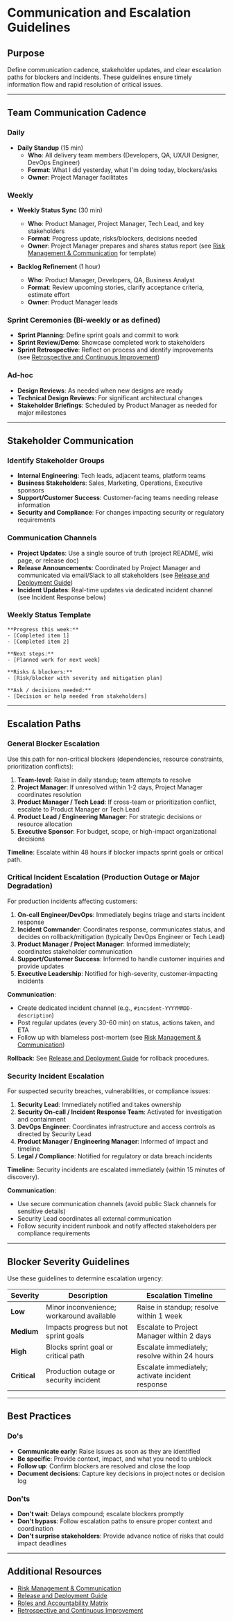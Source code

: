 # Communication and Escalation Guidelines

## Purpose
Define communication cadence, stakeholder updates, and clear escalation paths for blockers and incidents. These guidelines ensure timely information flow and rapid resolution of critical issues.

---

## Team Communication Cadence

### Daily
- **Daily Standup** (15 min)
  - **Who**: All delivery team members (Developers, QA, UX/UI Designer, DevOps Engineer)
  - **Format**: What I did yesterday, what I'm doing today, blockers/asks
  - **Owner**: Project Manager facilitates

### Weekly
- **Weekly Status Sync** (30 min)
  - **Who**: Product Manager, Project Manager, Tech Lead, and key stakeholders
  - **Format**: Progress update, risks/blockers, decisions needed
  - **Owner**: Project Manager prepares and shares status report (see [Risk Management & Communication](../octoacme-risks-and-communication.md) for template)

- **Backlog Refinement** (1 hour)
  - **Who**: Product Manager, Developers, QA, Business Analyst
  - **Format**: Review upcoming stories, clarify acceptance criteria, estimate effort
  - **Owner**: Product Manager leads

### Sprint Ceremonies (Bi-weekly or as defined)
- **Sprint Planning**: Define sprint goals and commit to work
- **Sprint Review/Demo**: Showcase completed work to stakeholders
- **Sprint Retrospective**: Reflect on process and identify improvements (see [Retrospective and Continuous Improvement](../octoacme-retrospective-and-continuous-improvement.md))

### Ad-hoc
- **Design Reviews**: As needed when new designs are ready
- **Technical Design Reviews**: For significant architectural changes
- **Stakeholder Briefings**: Scheduled by Product Manager as needed for major milestones

---

## Stakeholder Communication

### Identify Stakeholder Groups
- **Internal Engineering**: Tech leads, adjacent teams, platform teams
- **Business Stakeholders**: Sales, Marketing, Operations, Executive sponsors
- **Support/Customer Success**: Customer-facing teams needing release information
- **Security and Compliance**: For changes impacting security or regulatory requirements

### Communication Channels
- **Project Updates**: Use a single source of truth (project README, wiki page, or release doc)
- **Release Announcements**: Coordinated by Project Manager and communicated via email/Slack to all stakeholders (see [Release and Deployment Guide](../octoacme-release-and-deployment.md))
- **Incident Updates**: Real-time updates via dedicated incident channel (see Incident Response below)

### Weekly Status Template
```
**Progress this week:**
- [Completed item 1]
- [Completed item 2]

**Next steps:**
- [Planned work for next week]

**Risks & blockers:**
- [Risk/blocker with severity and mitigation plan]

**Ask / decisions needed:**
- [Decision or help needed from stakeholders]
```

---

## Escalation Paths

### General Blocker Escalation
Use this path for non-critical blockers (dependencies, resource constraints, prioritization conflicts):

1. **Team-level**: Raise in daily standup; team attempts to resolve
2. **Project Manager**: If unresolved within 1-2 days, Project Manager coordinates resolution
3. **Product Manager / Tech Lead**: If cross-team or prioritization conflict, escalate to Product Manager or Tech Lead
4. **Product Lead / Engineering Manager**: For strategic decisions or resource allocation
5. **Executive Sponsor**: For budget, scope, or high-impact organizational decisions

**Timeline**: Escalate within 48 hours if blocker impacts sprint goals or critical path.

### Critical Incident Escalation (Production Outage or Major Degradation)
For production incidents affecting customers:

1. **On-call Engineer/DevOps**: Immediately begins triage and starts incident response
2. **Incident Commander**: Coordinates response, communicates status, and decides on rollback/mitigation (typically DevOps Engineer or Tech Lead)
3. **Product Manager / Project Manager**: Informed immediately; coordinates stakeholder communication
4. **Support/Customer Success**: Informed to handle customer inquiries and provide updates
5. **Executive Leadership**: Notified for high-severity, customer-impacting incidents

**Communication**: 
- Create dedicated incident channel (e.g., `#incident-YYYYMMDD-description`)
- Post regular updates (every 30-60 min) on status, actions taken, and ETA
- Follow up with blameless post-mortem (see [Risk Management & Communication](../octoacme-risks-and-communication.md))

**Rollback**: See [Release and Deployment Guide](../octoacme-release-and-deployment.md) for rollback procedures.

### Security Incident Escalation
For suspected security breaches, vulnerabilities, or compliance issues:

1. **Security Lead**: Immediately notified and takes ownership
2. **Security On-call / Incident Response Team**: Activated for investigation and containment
3. **DevOps Engineer**: Coordinates infrastructure and access controls as directed by Security Lead
4. **Product Manager / Engineering Manager**: Informed of impact and timeline
5. **Legal / Compliance**: Notified for regulatory or data breach incidents

**Timeline**: Security incidents are escalated immediately (within 15 minutes of discovery).

**Communication**:
- Use secure communication channels (avoid public Slack channels for sensitive details)
- Security Lead coordinates all external communication
- Follow security incident runbook and notify affected stakeholders per compliance requirements

---

## Blocker Severity Guidelines

Use these guidelines to determine escalation urgency:

| Severity | Description | Escalation Timeline |
|----------|-------------|---------------------|
| **Low** | Minor inconvenience; workaround available | Raise in standup; resolve within 1 week |
| **Medium** | Impacts progress but not sprint goals | Escalate to Project Manager within 2 days |
| **High** | Blocks sprint goal or critical path | Escalate immediately; resolve within 24 hours |
| **Critical** | Production outage or security incident | Escalate immediately; activate incident response |

---

## Best Practices

### Do's
- **Communicate early**: Raise issues as soon as they are identified
- **Be specific**: Provide context, impact, and what you need to unblock
- **Follow up**: Confirm blockers are resolved and close the loop
- **Document decisions**: Capture key decisions in project notes or decision log

### Don'ts
- **Don't wait**: Delays compound; escalate blockers promptly
- **Don't bypass**: Follow escalation paths to ensure proper context and coordination
- **Don't surprise stakeholders**: Provide advance notice of risks that could impact deadlines

---

## Additional Resources

- [Risk Management & Communication](../octoacme-risks-and-communication.md)
- [Release and Deployment Guide](../octoacme-release-and-deployment.md)
- [Roles and Accountability Matrix](../roles-and-accountability-matrix.md)
- [Retrospective and Continuous Improvement](../octoacme-retrospective-and-continuous-improvement.md)
